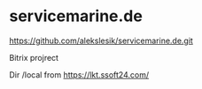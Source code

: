 # servicemarine.de

https://github.com/alekslesik/servicemarine.de.git

Bitrix projrect

Dir /local from https://lkt.ssoft24.com/
